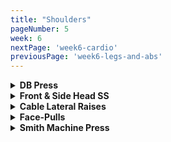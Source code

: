 ```yaml
---
title: "Shoulders"
pageNumber: 5
week: 6
nextPage: 'week6-cardio'
previousPage: 'week6-legs-and-abs'
---
```


<details>
<summary><b>DB Press</b></summary>

<figure class="video_container">
  <video controls={true}>
    <source src="https://github.com/jakebayliss/jpfitness/assets/101162903/083836a9-4110-43a9-bda0-ca5a93ae5229" type="video/mp4">
  </video>
</figure>

- My personal preference is the seated part of the bench slightly inclined and the back of the bench not directly upright but also slightly inclined

- This makes my movements feel a lot less restricted and puts less direct pressure on my joints

- I'm also pushing forward fairly strongly with both legs for maximum stability

- Slow, controlled movements, not letting the dumbbells come below my shoulder line

- I currently rep 30kg for 6 reps, 4 sets. Working on getting up to 10 reps before increasing weight!

</details>

<details>
<summary><b>Front & Side Head SS</b></summary>

<figure class="video_container">
  <video controls={true}>
    <source src="https://github.com/jakebayliss/jpfitness/assets/101162903/245d6990-2b83-4610-bf6f-a7307cf5fbad" type="video/mp4">
  </video>
</figure>

- My favourite superset of shoulder day

- Lateral raises: Pull up with your elbows, lock your arm angle as shown in the tutorial video, bring the dumbbells up to shoulder height but don't overextend

- Strong legs as a foundation for a great exercise

- Front raises: Slow and controlled movement, arms slightly angled, bring plate to at least head height if not higher - don't sway your movements, pull with your front delts

- I rep 12kg for lateral raises and typically do front raises with a 20kg plate

</details>

<details>
<summary><b>Cable Lateral Raises</b></summary>

<figure class="video_container">
  <video controls={true}>
    <source src="https://github.com/jakebayliss/jpfitness/assets/101162903/af0aad18-47ee-4764-9519-ac7e84c397e1" type="video/mp4">
  </video>
</figure>

- Set the cable machine at the lowest position

- Grab a handle attachment piece and latch it on

- Start on an extremely low weight so you perfect your form first

- Pull upwards with your shoulder - don't let your arm rotate and sneakily use your tri's, back or any other muscle for the raise

- Hold at the top slightly then slowly lower back down to resting position, repeat for sets of 8-12!

- I rep ~peg 3 on the cable machine, so approximately 10kg at my gym

</details>

<details>
<summary><b>Face-Pulls</b></summary>

<figure class="video_container">
  <video controls={true}>
    <source src="https://github.com/jakebayliss/jpfitness/assets/101162903/5e581e2d-c989-441f-97ea-1c87537e04d8" type="video/mp4">
  </video>
</figure>

- Amazing rear-delt exercise

- Position the cable on or very near the maximum height

- Use one of the lower weights on your opening set to ensure your form is correct

- Grip the rope at its ends and take one large step backwards with feet shoulder width apart

- Start with arms extended straight then pull in towards your head, squeezing when your hands are either side of your head

- Repeat slowly, aiming for 10-12 reps, shoulders locked in place so you're not pulling with your back

- [WEIGHT REQUIRED]

</details>

<details>
<summary><b>Smith Machine Press</b></summary>

<figure class="video_container">
  <video controls={true}>
    <source src="https://github.com/jakebayliss/jpfitness/assets/101162903/4a4ced9f-d379-49dd-893e-0c0d305c8ea7" type="video/mp4">
  </video>
</figure>

- Bench positioning is key - have it in the center of the bar, completely upright with enough room so the bar touches your upper chest on the way down

- Once in position add weights as you see fit

- Start with hands thumb-width away from the shiny section of the bar as you can see I have in the video

- Normal shoulder press movement, stopping when the bar is at shoulder height (slightly above chest as in video)

- I rep 10-15kg either side for 12 reps depending on how pumped I'm feeling that day!

- An amazing finisher is doing your last set (4th set) to failure so you leave the gym absolutely destroyed!

</details>

